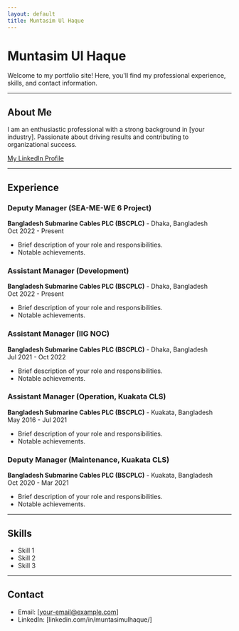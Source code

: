 ```yaml
---
layout: default
title: Muntasim Ul Haque
---
```


# Muntasim Ul Haque

Welcome to my portfolio site! Here, you'll find my professional experience, skills, and contact information.

---

## About Me

I am an enthusiastic professional with a strong background in [your industry]. Passionate about driving results and contributing to organizational success. 

[My LinkedIn Profile](https://www.linkedin.com/in/muntasimulhaque/)

---

## Experience

### Deputy Manager (SEA-ME-WE 6 Project)
**Bangladesh Submarine Cables PLC (BSCPLC)** - Dhaka, Bangladesh  
Oct 2022 - Present

- Brief description of your role and responsibilities.
- Notable achievements.

### Assistant Manager (Development)
**Bangladesh Submarine Cables PLC (BSCPLC)** - Dhaka, Bangladesh  
Oct 2022 - Present

- Brief description of your role and responsibilities.
- Notable achievements.

### Assistant Manager (IIG NOC)
**Bangladesh Submarine Cables PLC (BSCPLC)** - Dhaka, Bangladesh  
Jul 2021 - Oct 2022

- Brief description of your role and responsibilities.
- Notable achievements.

### Assistant Manager (Operation, Kuakata CLS)
**Bangladesh Submarine Cables PLC (BSCPLC)** - Kuakata, Bangladesh  
May 2016 - Jul 2021

- Brief description of your role and responsibilities.
- Notable achievements.

### Deputy Manager (Maintenance, Kuakata CLS)
**Bangladesh Submarine Cables PLC (BSCPLC)** - Kuakata, Bangladesh  
Oct 2020 - Mar 2021

- Brief description of your role and responsibilities.
- Notable achievements.

---

## Skills

- Skill 1
- Skill 2
- Skill 3

---

## Contact

- Email: [your-email@example.com]
- LinkedIn: [linkedin.com/in/muntasimulhaque/]

